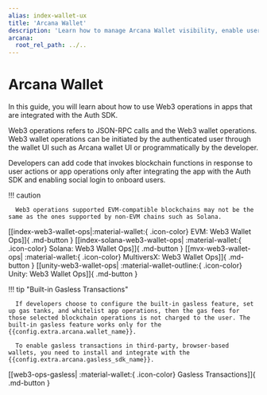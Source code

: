 ```yaml
---
alias: index-wallet-ux
title: 'Arcana Wallet'
description: 'Learn how to manage Arcana Wallet visibility, enable users to use the Wallet UI and perform Web3 blockchain operations or add code to enable JSON/RPC and Web3 wallet operations programmatically in an app integrated with the Auth SDK.'
arcana:
  root_rel_path: ../..
---
```


# Arcana Wallet

In this guide, you will learn about how to use Web3 operations in apps that are integrated with the Auth SDK.

Web3 operations refers to JSON-RPC calls and the Web3 wallet operations. Web3 wallet operations can be initiated by the authenticated user through the wallet UI such as Arcana wallet UI or programmatically by the developer.

Developers can add code that invokes blockchain functions in response to user actions or app operations only after integrating the app with the Auth SDK and enabling social login to onboard users.

!!! caution 

      Web3 operations supported EVM-compatible blockchains may not be the same as the ones supported by non-EVM chains such as Solana.

[[index-web3-wallet-ops|:material-wallet:{ .icon-color} EVM: Web3 Wallet Ops]]{ .md-button }
[[index-solana-web3-wallet-ops| :material-wallet:{ .icon-color}  Solana: Web3 Wallet Ops]]{ .md-button }
[[mvx-web3-wallet-ops| :material-wallet:{ .icon-color}  MultiversX: Web3 Wallet Ops]]{ .md-button }
[[unity-web3-wallet-ops| :material-wallet-outline:{ .icon-color} Unity: Web3 Wallet Ops]]{ .md-button }

!!! tip "Built-in Gasless Transactions"

      If developers choose to configure the built-in gasless feature, set up gas tanks, and whitelist app operations, then the gas fees for those selected blockchain operations is not charged to the user. The built-in gasless feature works only for the {{config.extra.arcana.wallet_name}}.

      To enable gasless transactions in third-party, browser-based wallets, you need to install and integrate with the {{config.extra.arcana.gasless_sdk_name}}.

[[web3-ops-gasless| :material-wallet:{ .icon-color} Gasless Transactions]]{ .md-button }